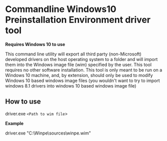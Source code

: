 # Commandline Windows10 Preinstallation Environment driver tool

**Requires Windows 10 to use**

This command line utility will export all third party (non-Microsoft) developed drivers on the host operating system to a folder and will import them into the Windows image file (wim) specified by the user.  This tool requires no other software installation.  This tool is only meant to be run on a Windows 10 machine, and, by extension, should only be used to modify Windows 10 based windows image files (you wouldn't want to try to import windows 8.1 drivers into windows 10 based windows image file)

## How to use

driver.exe `<Path to wim file`>

**Example**

driver.exe "C:\Winpe\sources\winpe.wim"
